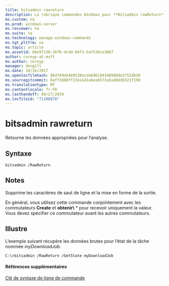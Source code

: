 ```yaml
---
title: bitsadmin rawreturn
description: La rubrique commandes Windows pour **Bitsadmin rawReturn** -retourne des données adaptées à l’analyse.
ms.custom: na
ms.prod: windows-server
ms.reviewer: na
ms.suite: na
ms.technology: manage-windows-commands
ms.tgt_pltfrm: na
ms.topic: article
ms.assetid: bbe97130-26f6-4cdd-84f1-baf530ce38b7
author: coreyp-at-msft
ms.author: coreyp
manager: dongill
ms.date: 10/16/2017
ms.openlocfilehash: 86d769de460538acda696194348980de5752d6d8
ms.sourcegitcommit: 6aff3d88ff22ea141a6ea6572a5ad8dd6321f199
ms.translationtype: MT
ms.contentlocale: fr-FR
ms.lasthandoff: 09/27/2019
ms.locfileid: "71380878"
---
```

# <a name="bitsadmin-rawreturn"></a>bitsadmin rawreturn

Retourne les données appropriées pour l’analyse.

## <a name="syntax"></a>Syntaxe

```
bitsadmin /RawReturn
```

## <a name="remarks"></a>Notes

Supprime les caractères de saut de ligne et la mise en forme de la sortie.

En général, vous utilisez cette commande conjointement avec les commutateurs **Create** et **obtenir\\** * pour recevoir uniquement la valeur. Vous devez spécifier ce commutateur avant les autres commutateurs.

## <a name="BKMK_examples"></a>Illustre

L’exemple suivant récupère les données brutes pour l’état de la tâche nommée *myDownloadJob*.
```
C:\>bitsadmin /RawReturn /GetState myDownloadJob
```

#### <a name="additional-references"></a>Références supplémentaires

[Clé de syntaxe de ligne de commande](command-line-syntax-key.md)
